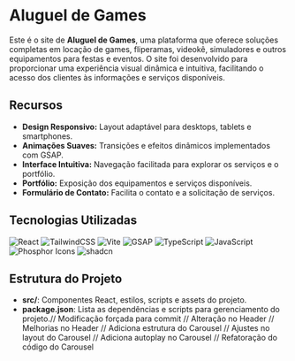 # Aluguel de Games

Este é o site de **Aluguel de Games**, uma plataforma que oferece soluções completas em locação de games, fliperamas, videokê, simuladores e outros equipamentos para festas e eventos. O site foi desenvolvido para proporcionar uma experiência visual dinâmica e intuitiva, facilitando o acesso dos clientes às informações e serviços disponíveis.

## Recursos

- **Design Responsivo:** Layout adaptável para desktops, tablets e smartphones.
- **Animações Suaves:** Transições e efeitos dinâmicos implementados com GSAP.
- **Interface Intuitiva:** Navegação facilitada para explorar os serviços e o portfólio.
- **Portfólio:** Exposição dos equipamentos e serviços disponíveis.
- **Formulário de Contato:** Facilita o contato e a solicitação de serviços.

## Tecnologias Utilizadas

![React](https://img.shields.io/badge/-React-61DAFB?logo=react&logoColor=black&style=flat)
![TailwindCSS](https://img.shields.io/badge/-TailwindCSS-38B2AC?logo=tailwindcss&logoColor=white&style=flat)
![Vite](https://img.shields.io/badge/-Vite-646CFF?logo=vite&logoColor=white&style=flat)
![GSAP](https://img.shields.io/badge/-GSAP-88CE02?logo=greensock&logoColor=black&style=flat)
![TypeScript](https://img.shields.io/badge/-TypeScript-3178C6?logo=typescript&logoColor=white&style=flat)
![JavaScript](https://img.shields.io/badge/-JavaScript-F7DF1E?logo=javascript&logoColor=black&style=flat)
![Phosphor Icons](https://img.shields.io/badge/-Phosphor%20Icons-4E4E4E?logo=phosphor-icons&logoColor=white&style=flat)
![shadcn](https://img.shields.io/badge/shadcn-000000?style=flat&logo=shadcn&logoColor=white)

## Estrutura do Projeto

- **src/**: Componentes React, estilos, scripts e assets do projeto.
- **package.json**: Lista as dependências e scripts para gerenciamento do projeto.// Modificação forçada para commit
// Alteração no Header
// Melhorias no Header
// Adiciona estrutura do Carousel
// Ajustes no layout do Carousel
// Adiciona autoplay no Carousel
// Refatoração do código do Carousel
